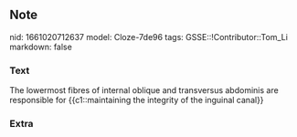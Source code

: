 ## Note
nid: 1661020712637
model: Cloze-7de96
tags: GSSE::!Contributor::Tom_Li
markdown: false

### Text
<div>
  The lowermost fibres of internal oblique and transversus
  abdominis are responsible for {{c1::maintaining the integrity of
  the inguinal canal}}
</div>

### Extra

